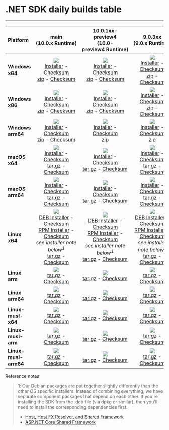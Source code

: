 # .NET SDK daily builds table

--------------------------------------------------------------------------------------
| Platform | main<br>(10.0.x&nbsp;Runtime) | 10.0.1xx-preview4<br>(10.0-preview4&nbsp;Runtime) | 9.0.3xx<br>(9.0.x&nbsp;Runtime) |
| :--------- | :----------: | :----------: | :----------: |
| **Windows x64** | [![][win-x64-badge-main]][win-x64-version-main]<br>[Installer][win-x64-installer-main] - [Checksum][win-x64-installer-checksum-main]<br>[zip][win-x64-zip-main] - [Checksum][win-x64-zip-checksum-main] | [![][win-x64-badge-10.0.1XX-preview4]][win-x64-version-10.0.1XX-preview4]<br>[Installer][win-x64-installer-10.0.1XX-preview4] - [Checksum][win-x64-installer-checksum-10.0.1XX-preview4]<br>[zip][win-x64-zip-10.0.1XX-preview4] - [Checksum][win-x64-zip-checksum-10.0.1XX-preview4] | [![][win-x64-badge-9.0.3XX]][win-x64-version-9.0.3XX]<br>[Installer][win-x64-installer-9.0.3XX] - [Checksum][win-x64-installer-checksum-9.0.3XX]<br>[zip][win-x64-zip-9.0.3XX] - [Checksum][win-x64-zip-checksum-9.0.3XX] |
| **Windows x86** | [![][win-x86-badge-main]][win-x86-version-main]<br>[Installer][win-x86-installer-main] - [Checksum][win-x86-installer-checksum-main]<br>[zip][win-x86-zip-main] - [Checksum][win-x86-zip-checksum-main] | [![][win-x86-badge-10.0.1XX-preview4]][win-x86-version-10.0.1XX-preview4]<br>[Installer][win-x86-installer-10.0.1XX-preview4] - [Checksum][win-x86-installer-checksum-10.0.1XX-preview4]<br>[zip][win-x86-zip-10.0.1XX-preview4] - [Checksum][win-x86-zip-checksum-10.0.1XX-preview4] | [![][win-x86-badge-9.0.3XX]][win-x86-version-9.0.3XX]<br>[Installer][win-x86-installer-9.0.3XX] - [Checksum][win-x86-installer-checksum-9.0.3XX]<br>[zip][win-x86-zip-9.0.3XX] - [Checksum][win-x86-zip-checksum-9.0.3XX] |
| **Windows arm64** | [![][win-arm64-badge-main]][win-arm64-version-main]<br>[Installer][win-arm64-installer-main] - [Checksum][win-arm64-installer-checksum-main]<br>[zip][win-arm64-zip-main] - [Checksum][win-arm64-zip-checksum-main] | [![][win-arm64-badge-10.0.1XX-preview4]][win-arm64-version-10.0.1XX-preview4]<br>[Installer][win-arm64-installer-10.0.1XX-preview4] - [Checksum][win-arm64-installer-checksum-10.0.1XX-preview4]<br>[zip][win-arm64-zip-10.0.1XX-preview4] | [![][win-arm64-badge-9.0.3XX]][win-arm64-version-9.0.3XX]<br>[Installer][win-arm64-installer-9.0.3XX] - [Checksum][win-arm64-installer-checksum-9.0.3XX]<br>[zip][win-arm64-zip-9.0.3XX] |
| **macOS x64** | [![][osx-x64-badge-main]][osx-x64-version-main]<br>[Installer][osx-x64-installer-main] - [Checksum][osx-x64-installer-checksum-main]<br>[tar.gz][osx-x64-targz-main] - [Checksum][osx-x64-targz-checksum-main] | [![][osx-x64-badge-10.0.1XX-preview4]][osx-x64-version-10.0.1XX-preview4]<br>[Installer][osx-x64-installer-10.0.1XX-preview4] - [Checksum][osx-x64-installer-checksum-10.0.1XX-preview4]<br>[tar.gz][osx-x64-targz-10.0.1XX-preview4] - [Checksum][osx-x64-targz-checksum-10.0.1XX-preview4] | [![][osx-x64-badge-9.0.3XX]][osx-x64-version-9.0.3XX]<br>[Installer][osx-x64-installer-9.0.3XX] - [Checksum][osx-x64-installer-checksum-9.0.3XX]<br>[tar.gz][osx-x64-targz-9.0.3XX] - [Checksum][osx-x64-targz-checksum-9.0.3XX] |
| **macOS arm64** | [![][osx-arm64-badge-main]][osx-arm64-version-main]<br>[Installer][osx-arm64-installer-main] - [Checksum][osx-arm64-installer-checksum-main]<br>[tar.gz][osx-arm64-targz-main] - [Checksum][osx-arm64-targz-checksum-main] | [![][osx-arm64-badge-10.0.1XX-preview4]][osx-arm64-version-10.0.1XX-preview4]<br>[Installer][osx-arm64-installer-10.0.1XX-preview4] - [Checksum][osx-arm64-installer-checksum-10.0.1XX-preview4]<br>[tar.gz][osx-arm64-targz-10.0.1XX-preview4] - [Checksum][osx-arm64-targz-checksum-10.0.1XX-preview4] | [![][osx-arm64-badge-9.0.3XX]][osx-arm64-version-9.0.3XX]<br>[Installer][osx-arm64-installer-9.0.3XX] - [Checksum][osx-arm64-installer-checksum-9.0.3XX]<br>[tar.gz][osx-arm64-targz-9.0.3XX] - [Checksum][osx-arm64-targz-checksum-9.0.3XX] |
| **Linux x64** | [![][linux-badge-main]][linux-version-main]<br>[DEB Installer][linux-DEB-installer-main] - [Checksum][linux-DEB-installer-checksum-main]<br>[RPM Installer][linux-RPM-installer-main] - [Checksum][linux-RPM-installer-checksum-main]<br>_see installer note below_<sup>1</sup><br>[tar.gz][linux-targz-main] - [Checksum][linux-targz-checksum-main] | [![][linux-badge-10.0.1XX-preview4]][linux-version-10.0.1XX-preview4]<br>[DEB Installer][linux-DEB-installer-10.0.1XX-preview4] - [Checksum][linux-DEB-installer-checksum-10.0.1XX-preview4]<br>[RPM Installer][linux-RPM-installer-10.0.1XX-preview4] - [Checksum][linux-RPM-installer-checksum-10.0.1XX-preview4]<br>_see installer note below_<sup>1</sup><br>[tar.gz][linux-targz-10.0.1XX-preview4] - [Checksum][linux-targz-checksum-10.0.1XX-preview4] | [![][linux-badge-9.0.3XX]][linux-version-9.0.3XX]<br>[DEB Installer][linux-DEB-installer-9.0.3XX] - [Checksum][linux-DEB-installer-checksum-9.0.3XX]<br>[RPM Installer][linux-RPM-installer-9.0.3XX] - [Checksum][linux-RPM-installer-checksum-9.0.3XX]<br>_see installer note below_<sup>1</sup><br>[tar.gz][linux-targz-9.0.3XX] - [Checksum][linux-targz-checksum-9.0.3XX] |
| **Linux arm** | [![][linux-arm-badge-main]][linux-arm-version-main]<br>[tar.gz][linux-arm-targz-main] - [Checksum][linux-arm-targz-checksum-main] | [![][linux-arm-badge-10.0.1XX-preview4]][linux-arm-version-10.0.1XX-preview4]<br>[tar.gz][linux-arm-targz-10.0.1XX-preview4] - [Checksum][linux-arm-targz-checksum-10.0.1XX-preview4] | [![][linux-arm-badge-9.0.3XX]][linux-arm-version-9.0.3XX]<br>[tar.gz][linux-arm-targz-9.0.3XX] - [Checksum][linux-arm-targz-checksum-9.0.3XX] |
| **Linux arm64** | [![][linux-arm64-badge-main]][linux-arm64-version-main]<br>[tar.gz][linux-arm64-targz-main] - [Checksum][linux-arm64-targz-checksum-main] | [![][linux-arm64-badge-10.0.1XX-preview4]][linux-arm64-version-10.0.1XX-preview4]<br>[tar.gz][linux-arm64-targz-10.0.1XX-preview4] - [Checksum][linux-arm64-targz-checksum-10.0.1XX-preview4] | [![][linux-arm64-badge-9.0.3XX]][linux-arm64-version-9.0.3XX]<br>[tar.gz][linux-arm64-targz-9.0.3XX] - [Checksum][linux-arm64-targz-checksum-9.0.3XX] |
| **Linux-musl-x64** | [![][linux-musl-x64-badge-main]][linux-musl-x64-version-main]<br>[tar.gz][linux-musl-x64-targz-main] - [Checksum][linux-musl-x64-targz-checksum-main] | [![][linux-musl-x64-badge-10.0.1XX-preview4]][linux-musl-x64-version-10.0.1XX-preview4]<br>[tar.gz][linux-musl-x64-targz-10.0.1XX-preview4] - [Checksum][linux-musl-x64-targz-checksum-10.0.1XX-preview4] | [![][linux-musl-x64-badge-9.0.3XX]][linux-musl-x64-version-9.0.3XX]<br>[tar.gz][linux-musl-x64-targz-9.0.3XX] - [Checksum][linux-musl-x64-targz-checksum-9.0.3XX] |
| **Linux-musl-arm** | [![][linux-musl-arm-badge-main]][linux-musl-arm-version-main]<br>[tar.gz][linux-musl-arm-targz-main] - [Checksum][linux-musl-arm-targz-checksum-main] | [![][linux-musl-arm-badge-10.0.1XX-preview4]][linux-musl-arm-version-10.0.1XX-preview4]<br>[tar.gz][linux-musl-arm-targz-10.0.1XX-preview4] - [Checksum][linux-musl-arm-targz-checksum-10.0.1XX-preview4] | [![][linux-musl-arm-badge-9.0.3XX]][linux-musl-arm-version-9.0.3XX]<br>[tar.gz][linux-musl-arm-targz-9.0.3XX] - [Checksum][linux-musl-arm-targz-checksum-9.0.3XX] |
| **Linux-musl-arm64** | [![][linux-musl-arm64-badge-main]][linux-musl-arm64-version-main]<br>[tar.gz][linux-musl-arm64-targz-main] - [Checksum][linux-musl-arm64-targz-checksum-main] | [![][linux-musl-arm64-badge-10.0.1XX-preview4]][linux-musl-arm64-version-10.0.1XX-preview4]<br>[tar.gz][linux-musl-arm64-targz-10.0.1XX-preview4] - [Checksum][linux-musl-arm64-targz-checksum-10.0.1XX-preview4] | [![][linux-musl-arm64-badge-9.0.3XX]][linux-musl-arm64-version-9.0.3XX]<br>[tar.gz][linux-musl-arm64-targz-9.0.3XX] - [Checksum][linux-musl-arm64-targz-checksum-9.0.3XX] |

Reference notes:
> **1**: Our Debian packages are put together slightly differently than the other OS specific installers. Instead of combining everything, we have separate component packages that depend on each other. If you're installing the SDK from the .deb file (via dpkg or similar), then you'll need to install the corresponding dependencies first:
> * [Host, Host FX Resolver, and Shared Framework](https://github.com/dotnet/runtime/blob/main/docs/project/dogfooding.md#nightly-builds-table)
> * [ASP.NET Core Shared Framework](https://github.com/aspnet/AspNetCore/blob/main/docs/DailyBuilds.md)

[win-x64-badge-main]: https://aka.ms/dotnet/10.0.1xx/daily/win_x64_Release_version_badge.svg?no-cache
[win-x64-version-main]: https://aka.ms/dotnet/10.0.1xx/daily/productCommit-win-x64.txt
[win-x64-installer-main]: https://aka.ms/dotnet/10.0.1xx/daily/dotnet-sdk-win-x64.exe
[win-x64-installer-checksum-main]: https://aka.ms/dotnet/10.0.1xx/daily/dotnet-sdk-win-x64.exe.sha512
[win-x64-zip-main]: https://aka.ms/dotnet/10.0.1xx/daily/dotnet-sdk-win-x64.zip
[win-x64-zip-checksum-main]: https://aka.ms/dotnet/10.0.1xx/daily/dotnet-sdk-win-x64.zip.sha512

[win-x64-badge-10.0.1XX-preview4]: https://aka.ms/dotnet/10.0.1xx-preview4/daily/win_x64_Release_version_badge.svg?no-cache
[win-x64-version-10.0.1XX-preview4]: https://aka.ms/dotnet/10.0.1xx-preview4/daily/productCommit-win-x64.txt
[win-x64-installer-10.0.1XX-preview4]: https://aka.ms/dotnet/10.0.1xx-preview4/daily/dotnet-sdk-win-x64.exe
[win-x64-installer-checksum-10.0.1XX-preview4]: https://aka.ms/dotnet/10.0.1xx-preview4/daily/dotnet-sdk-win-x64.exe.sha512
[win-x64-zip-10.0.1XX-preview4]: https://aka.ms/dotnet/10.0.1xx-preview4/daily/dotnet-sdk-win-x64.zip
[win-x64-zip-checksum-10.0.1XX-preview4]: https://aka.ms/dotnet/10.0.1xx-preview4/daily/dotnet-sdk-win-x64.zip.sha512

[win-x64-badge-9.0.3XX]: https://aka.ms/dotnet/9.0.3xx/daily/win_x64_Release_version_badge.svg?no-cache
[win-x64-version-9.0.3XX]: https://aka.ms/dotnet/9.0.3xx/daily/productCommit-win-x64.txt
[win-x64-installer-9.0.3XX]: https://aka.ms/dotnet/9.0.3xx/daily/dotnet-sdk-win-x64.exe
[win-x64-installer-checksum-9.0.3XX]: https://aka.ms/dotnet/9.0.3xx/daily/dotnet-sdk-win-x64.exe.sha512
[win-x64-zip-9.0.3XX]: https://aka.ms/dotnet/9.0.3xx/daily/dotnet-sdk-win-x64.zip
[win-x64-zip-checksum-9.0.3XX]: https://aka.ms/dotnet/9.0.3xx/daily/dotnet-sdk-win-x64.zip.sha512

[win-x86-badge-main]: https://aka.ms/dotnet/10.0.1xx/daily/win_x86_Release_version_badge.svg?no-cache
[win-x86-version-main]: https://aka.ms/dotnet/10.0.1xx/daily/productCommit-win-x86.txt
[win-x86-installer-main]: https://aka.ms/dotnet/10.0.1xx/daily/dotnet-sdk-win-x86.exe
[win-x86-installer-checksum-main]: https://aka.ms/dotnet/10.0.1xx/daily/dotnet-sdk-win-x86.exe.sha512
[win-x86-zip-main]: https://aka.ms/dotnet/10.0.1xx/daily/dotnet-sdk-win-x86.zip
[win-x86-zip-checksum-main]: https://aka.ms/dotnet/10.0.1xx/daily/dotnet-sdk-win-x86.zip.sha512

[win-x86-badge-10.0.1XX-preview4]: https://aka.ms/dotnet/10.0.1xx-preview4/daily/win_x86_Release_version_badge.svg?no-cache
[win-x86-version-10.0.1XX-preview4]: https://aka.ms/dotnet/10.0.1xx-preview4/daily/productCommit-win-x86.txt
[win-x86-installer-10.0.1XX-preview4]: https://aka.ms/dotnet/10.0.1xx-preview4/daily/dotnet-sdk-win-x86.exe
[win-x86-installer-checksum-10.0.1XX-preview4]: https://aka.ms/dotnet/10.0.1xx-preview4/daily/dotnet-sdk-win-x86.exe.sha512
[win-x86-zip-10.0.1XX-preview4]: https://aka.ms/dotnet/10.0.1xx-preview4/daily/dotnet-sdk-win-x86.zip
[win-x86-zip-checksum-10.0.1XX-preview4]: https://aka.ms/dotnet/10.0.1xx-preview4/daily/dotnet-sdk-win-x86.zip.sha512

[win-x86-badge-9.0.3XX]: https://aka.ms/dotnet/9.0.3xx/daily/win_x86_Release_version_badge.svg?no-cache
[win-x86-version-9.0.3XX]: https://aka.ms/dotnet/9.0.3xx/daily/productCommit-win-x86.txt
[win-x86-installer-9.0.3XX]: https://aka.ms/dotnet/9.0.3xx/daily/dotnet-sdk-win-x86.exe
[win-x86-installer-checksum-9.0.3XX]: https://aka.ms/dotnet/9.0.3xx/daily/dotnet-sdk-win-x86.exe.sha512
[win-x86-zip-9.0.3XX]: https://aka.ms/dotnet/9.0.3xx/daily/dotnet-sdk-win-x86.zip
[win-x86-zip-checksum-9.0.3XX]: https://aka.ms/dotnet/9.0.3xx/daily/dotnet-sdk-win-x86.zip.sha512

[osx-x64-badge-main]: https://aka.ms/dotnet/10.0.1xx/daily/osx_x64_Release_version_badge.svg?no-cache
[osx-x64-version-main]: https://aka.ms/dotnet/10.0.1xx/daily/productCommit-osx-x64.txt
[osx-x64-installer-main]: https://aka.ms/dotnet/10.0.1xx/daily/dotnet-sdk-osx-x64.pkg
[osx-x64-installer-checksum-main]: https://aka.ms/dotnet/10.0.1xx/daily/dotnet-sdk-osx-x64.pkg.sha512
[osx-x64-targz-main]: https://aka.ms/dotnet/10.0.1xx/daily/dotnet-sdk-osx-x64.tar.gz
[osx-x64-targz-checksum-main]: https://aka.ms/dotnet/10.0.1xx/daily/dotnet-sdk-osx-x64.pkg.tar.gz.sha512

[osx-x64-badge-10.0.1XX-preview4]: https://aka.ms/dotnet/10.0.1xx-preview4/daily/osx_x64_Release_version_badge.svg?no-cache
[osx-x64-version-10.0.1XX-preview4]: https://aka.ms/dotnet/10.0.1xx-preview4/daily/productCommit-osx-x64.txt
[osx-x64-installer-10.0.1XX-preview4]: https://aka.ms/dotnet/10.0.1xx-preview4/daily/dotnet-sdk-osx-x64.pkg
[osx-x64-installer-checksum-10.0.1XX-preview4]: https://aka.ms/dotnet/10.0.1xx-preview4/daily/dotnet-sdk-osx-x64.pkg.sha512
[osx-x64-targz-10.0.1XX-preview4]: https://aka.ms/dotnet/10.0.1xx-preview4/daily/dotnet-sdk-osx-x64.tar.gz
[osx-x64-targz-checksum-10.0.1XX-preview4]: https://aka.ms/dotnet/10.0.1xx-preview4/daily/dotnet-sdk-osx-x64.pkg.tar.gz.sha512

[osx-x64-badge-9.0.3XX]: https://aka.ms/dotnet/9.0.3xx/daily/osx_x64_Release_version_badge.svg?no-cache
[osx-x64-version-9.0.3XX]: https://aka.ms/dotnet/9.0.3xx/daily/productCommit-osx-x64.txt
[osx-x64-installer-9.0.3XX]: https://aka.ms/dotnet/9.0.3xx/daily/dotnet-sdk-osx-x64.pkg
[osx-x64-installer-checksum-9.0.3XX]: https://aka.ms/dotnet/9.0.3xx/daily/dotnet-sdk-osx-x64.pkg.sha512
[osx-x64-targz-9.0.3XX]: https://aka.ms/dotnet/9.0.3xx/daily/dotnet-sdk-osx-x64.tar.gz
[osx-x64-targz-checksum-9.0.3XX]: https://aka.ms/dotnet/9.0.3xx/daily/dotnet-sdk-osx-x64.pkg.tar.gz.sha512

[osx-arm64-badge-main]: https://aka.ms/dotnet/10.0.1xx/daily/osx_arm64_Release_version_badge.svg?no-cache
[osx-arm64-version-main]: https://aka.ms/dotnet/10.0.1xx/daily/productCommit-osx-arm64.txt
[osx-arm64-installer-main]: https://aka.ms/dotnet/10.0.1xx/daily/dotnet-sdk-osx-arm64.pkg
[osx-arm64-installer-checksum-main]: https://aka.ms/dotnet/10.0.1xx/daily/dotnet-sdk-osx-arm64.pkg.sha512
[osx-arm64-targz-main]: https://aka.ms/dotnet/10.0.1xx/daily/dotnet-sdk-osx-arm64.tar.gz
[osx-arm64-targz-checksum-main]: https://aka.ms/dotnet/10.0.1xx/daily/dotnet-sdk-osx-arm64.pkg.tar.gz.sha512

[osx-arm64-badge-10.0.1XX-preview4]: https://aka.ms/dotnet/10.0.1xx-preview4/daily/osx_arm64_Release_version_badge.svg?no-cache
[osx-arm64-version-10.0.1XX-preview4]: https://aka.ms/dotnet/10.0.1xx-preview4/daily/productCommit-osx-arm64.txt
[osx-arm64-installer-10.0.1XX-preview4]: https://aka.ms/dotnet/10.0.1xx-preview4/daily/dotnet-sdk-osx-arm64.pkg
[osx-arm64-installer-checksum-10.0.1XX-preview4]: https://aka.ms/dotnet/10.0.1xx-preview4/daily/dotnet-sdk-osx-arm64.pkg.sha512
[osx-arm64-targz-10.0.1XX-preview4]: https://aka.ms/dotnet/10.0.1xx-preview4/daily/dotnet-sdk-osx-arm64.tar.gz
[osx-arm64-targz-checksum-10.0.1XX-preview4]: https://aka.ms/dotnet/10.0.1xx-preview4/daily/dotnet-sdk-osx-arm64.pkg.tar.gz.sha512

[osx-arm64-badge-9.0.3XX]: https://aka.ms/dotnet/9.0.3xx/daily/osx_arm64_Release_version_badge.svg?no-cache
[osx-arm64-version-9.0.3XX]: https://aka.ms/dotnet/9.0.3xx/daily/productCommit-osx-arm64.txt
[osx-arm64-installer-9.0.3XX]: https://aka.ms/dotnet/9.0.3xx/daily/dotnet-sdk-osx-arm64.pkg
[osx-arm64-installer-checksum-9.0.3XX]: https://aka.ms/dotnet/9.0.3xx/daily/dotnet-sdk-osx-arm64.pkg.sha512
[osx-arm64-targz-9.0.3XX]: https://aka.ms/dotnet/9.0.3xx/daily/dotnet-sdk-osx-arm64.tar.gz
[osx-arm64-targz-checksum-9.0.3XX]: https://aka.ms/dotnet/9.0.3xx/daily/dotnet-sdk-osx-arm64.pkg.tar.gz.sha512

[linux-badge-main]: https://aka.ms/dotnet/10.0.1xx/daily/linux_x64_Release_version_badge.svg?no-cache
[linux-version-main]: https://aka.ms/dotnet/10.0.1xx/daily/productCommit-linux-x64.txt
[linux-DEB-installer-main]: https://aka.ms/dotnet/10.0.1xx/daily/dotnet-sdk-x64.deb
[linux-DEB-installer-checksum-main]: https://aka.ms/dotnet/10.0.1xx/daily/dotnet-sdk-x64.deb.sha512
[linux-RPM-installer-main]: https://aka.ms/dotnet/10.0.1xx/daily/dotnet-sdk-x64.rpm
[linux-RPM-installer-checksum-main]: https://aka.ms/dotnet/10.0.1xx/daily/dotnet-sdk-x64.rpm.sha512
[linux-targz-main]: https://aka.ms/dotnet/10.0.1xx/daily/dotnet-sdk-linux-x64.tar.gz
[linux-targz-checksum-main]: https://aka.ms/dotnet/10.0.1xx/daily/dotnet-sdk-linux-x64.tar.gz.sha512

[linux-badge-10.0.1XX-preview4]: https://aka.ms/dotnet/10.0.1xx-preview4/daily/linux_x64_Release_version_badge.svg?no-cache
[linux-version-10.0.1XX-preview4]: https://aka.ms/dotnet/10.0.1xx-preview4/daily/productCommit-linux-x64.txt
[linux-DEB-installer-10.0.1XX-preview4]: https://aka.ms/dotnet/10.0.1xx-preview4/daily/dotnet-sdk-x64.deb
[linux-DEB-installer-checksum-10.0.1XX-preview4]: https://aka.ms/dotnet/10.0.1xx-preview4/daily/dotnet-sdk-x64.deb.sha512
[linux-RPM-installer-10.0.1XX-preview4]: https://aka.ms/dotnet/10.0.1xx-preview4/daily/dotnet-sdk-x64.rpm
[linux-RPM-installer-checksum-10.0.1XX-preview4]: https://aka.ms/dotnet/10.0.1xx-preview4/daily/dotnet-sdk-x64.rpm.sha512
[linux-targz-10.0.1XX-preview4]: https://aka.ms/dotnet/10.0.1xx-preview4/daily/dotnet-sdk-linux-x64.tar.gz
[linux-targz-checksum-10.0.1XX-preview4]: https://aka.ms/dotnet/10.0.1xx-preview4/daily/dotnet-sdk-linux-x64.tar.gz.sha512

[linux-badge-9.0.3XX]: https://aka.ms/dotnet/9.0.3xx/daily/linux_x64_Release_version_badge.svg?no-cache
[linux-version-9.0.3XX]: https://aka.ms/dotnet/9.0.3xx/daily/productCommit-linux-x64.txt
[linux-DEB-installer-9.0.3XX]: https://aka.ms/dotnet/9.0.3xx/daily/dotnet-sdk-x64.deb
[linux-DEB-installer-checksum-9.0.3XX]: https://aka.ms/dotnet/9.0.3xx/daily/dotnet-sdk-x64.deb.sha512
[linux-RPM-installer-9.0.3XX]: https://aka.ms/dotnet/9.0.3xx/daily/dotnet-sdk-x64.rpm
[linux-RPM-installer-checksum-9.0.3XX]: https://aka.ms/dotnet/9.0.3xx/daily/dotnet-sdk-x64.rpm.sha512
[linux-targz-9.0.3XX]: https://aka.ms/dotnet/9.0.3xx/daily/dotnet-sdk-linux-x64.tar.gz
[linux-targz-checksum-9.0.3XX]: https://aka.ms/dotnet/9.0.3xx/daily/dotnet-sdk-linux-x64.tar.gz.sha512

[linux-arm-badge-main]: https://aka.ms/dotnet/10.0.1xx/daily/linux_arm_Release_version_badge.svg?no-cache
[linux-arm-version-main]: https://aka.ms/dotnet/10.0.1xx/daily/productCommit-linux-arm.txt
[linux-arm-targz-main]: https://aka.ms/dotnet/10.0.1xx/daily/dotnet-sdk-linux-arm.tar.gz
[linux-arm-targz-checksum-main]: https://aka.ms/dotnet/10.0.1xx/daily/dotnet-sdk-linux-arm.tar.gz.sha512

[linux-arm-badge-10.0.1XX-preview4]: https://aka.ms/dotnet/10.0.1xx-preview4/daily/linux_arm_Release_version_badge.svg?no-cache
[linux-arm-version-10.0.1XX-preview4]: https://aka.ms/dotnet/10.0.1xx-preview4/daily/productCommit-linux-arm.txt
[linux-arm-targz-10.0.1XX-preview4]: https://aka.ms/dotnet/10.0.1xx-preview4/daily/dotnet-sdk-linux-arm.tar.gz
[linux-arm-targz-checksum-10.0.1XX-preview4]: https://aka.ms/dotnet/10.0.1xx-preview4/daily/dotnet-sdk-linux-arm.tar.gz.sha512

[linux-arm-badge-9.0.3XX]: https://aka.ms/dotnet/9.0.3xx/daily/linux_arm_Release_version_badge.svg?no-cache
[linux-arm-version-9.0.3XX]: https://aka.ms/dotnet/9.0.3xx/daily/productCommit-linux-arm.txt
[linux-arm-targz-9.0.3XX]: https://aka.ms/dotnet/9.0.3xx/daily/dotnet-sdk-linux-arm.tar.gz
[linux-arm-targz-checksum-9.0.3XX]: https://aka.ms/dotnet/9.0.3xx/daily/dotnet-sdk-linux-arm.tar.gz.sha512

[linux-arm64-badge-main]: https://aka.ms/dotnet/10.0.1xx/daily/linux_arm64_Release_version_badge.svg?no-cache
[linux-arm64-version-main]: https://aka.ms/dotnet/10.0.1xx/daily/productCommit-linux-arm64.txt
[linux-arm64-targz-main]: https://aka.ms/dotnet/10.0.1xx/daily/dotnet-sdk-linux-arm64.tar.gz
[linux-arm64-targz-checksum-main]: https://aka.ms/dotnet/10.0.1xx/daily/dotnet-sdk-linux-arm64.tar.gz.sha512

[linux-arm64-badge-10.0.1XX-preview4]: https://aka.ms/dotnet/10.0.1xx-preview4/daily/linux_arm64_Release_version_badge.svg?no-cache
[linux-arm64-version-10.0.1XX-preview4]: https://aka.ms/dotnet/10.0.1xx-preview4/daily/productCommit-linux-arm64.txt
[linux-arm64-targz-10.0.1XX-preview4]: https://aka.ms/dotnet/10.0.1xx-preview4/daily/dotnet-sdk-linux-arm64.tar.gz
[linux-arm64-targz-checksum-10.0.1XX-preview4]: https://aka.ms/dotnet/10.0.1xx-preview4/daily/dotnet-sdk-linux-arm64.tar.gz.sha512

[linux-arm64-badge-9.0.3XX]: https://aka.ms/dotnet/9.0.3xx/daily/linux_arm64_Release_version_badge.svg?no-cache
[linux-arm64-version-9.0.3XX]: https://aka.ms/dotnet/9.0.3xx/daily/productCommit-linux-arm64.txt
[linux-arm64-targz-9.0.3XX]: https://aka.ms/dotnet/9.0.3xx/daily/dotnet-sdk-linux-arm64.tar.gz
[linux-arm64-targz-checksum-9.0.3XX]: https://aka.ms/dotnet/9.0.3xx/daily/dotnet-sdk-linux-arm64.tar.gz.sha512

[rhel-6-badge-main]: https://aka.ms/dotnet/10.0.1xx/daily/rhel.6_x64_Release_version_badge.svg?no-cache
[rhel-6-version-main]: https://aka.ms/dotnet/10.0.1xx/daily/productCommit-rhel.6-x64.txt
[rhel-6-targz-main]: https://aka.ms/dotnet/10.0.1xx/daily/dotnet-sdk-rhel.6-x64.tar.gz
[rhel-6-targz-checksum-main]: https://aka.ms/dotnet/10.0.1xx/daily/dotnet-sdk-rhel.6-x64.tar.gz.sha512

[rhel-6-badge-10.0.1XX-preview4]: https://aka.ms/dotnet/10.0.1xx-preview4/daily/rhel.6_x64_Release_version_badge.svg?no-cache
[rhel-6-version-10.0.1XX-preview4]: https://aka.ms/dotnet/10.0.1xx-preview4/daily/productCommit-rhel.6-x64.txt
[rhel-6-targz-10.0.1XX-preview4]: https://aka.ms/dotnet/10.0.1xx-preview4/daily/dotnet-sdk-rhel.6-x64.tar.gz
[rhel-6-targz-checksum-10.0.1XX-preview4]: https://aka.ms/dotnet/10.0.1xx-preview4/daily/dotnet-sdk-rhel.6-x64.tar.gz.sha512

[rhel-6-badge-9.0.3XX]: https://aka.ms/dotnet/9.0.3xx/daily/rhel.6_x64_Release_version_badge.svg?no-cache
[rhel-6-version-9.0.3XX]: https://aka.ms/dotnet/9.0.3xx/daily/productCommit-rhel.6-x64.txt
[rhel-6-targz-9.0.3XX]: https://aka.ms/dotnet/9.0.3xx/daily/dotnet-sdk-rhel.6-x64.tar.gz
[rhel-6-targz-checksum-9.0.3XX]: https://aka.ms/dotnet/9.0.3xx/daily/dotnet-sdk-rhel.6-x64.tar.gz.sha512

[linux-musl-x64-badge-main]: https://aka.ms/dotnet/10.0.1xx/daily/linux_musl_x64_Release_version_badge.svg?no-cache
[linux-musl-x64-version-main]: https://aka.ms/dotnet/10.0.1xx/daily/productCommit-linux-musl-x64.txt
[linux-musl-x64-targz-main]: https://aka.ms/dotnet/10.0.1xx/daily/dotnet-sdk-linux-musl-x64.tar.gz
[linux-musl-x64-targz-checksum-main]: https://aka.ms/dotnet/10.0.1xx/daily/dotnet-sdk-linux-musl-x64.tar.gz.sha512

[linux-musl-x64-badge-10.0.1XX-preview4]: https://aka.ms/dotnet/10.0.1xx-preview4/daily/linux_musl_x64_Release_version_badge.svg?no-cache
[linux-musl-x64-version-10.0.1XX-preview4]: https://aka.ms/dotnet/10.0.1xx-preview4/daily/productCommit-linux-musl-x64.txt
[linux-musl-x64-targz-10.0.1XX-preview4]: https://aka.ms/dotnet/10.0.1xx-preview4/daily/dotnet-sdk-linux-musl-x64.tar.gz
[linux-musl-x64-targz-checksum-10.0.1XX-preview4]: https://aka.ms/dotnet/10.0.1xx-preview4/daily/dotnet-sdk-linux-musl-x64.tar.gz.sha512

[linux-musl-x64-badge-9.0.3XX]: https://aka.ms/dotnet/9.0.3xx/daily/linux_musl_x64_Release_version_badge.svg?no-cache
[linux-musl-x64-version-9.0.3XX]: https://aka.ms/dotnet/9.0.3xx/daily/productCommit-linux-musl-x64.txt
[linux-musl-x64-targz-9.0.3XX]: https://aka.ms/dotnet/9.0.3xx/daily/dotnet-sdk-linux-musl-x64.tar.gz
[linux-musl-x64-targz-checksum-9.0.3XX]: https://aka.ms/dotnet/9.0.3xx/daily/dotnet-sdk-linux-musl-x64.tar.gz.sha512

[linux-musl-arm-badge-main]: https://aka.ms/dotnet/10.0.1xx/daily/linux_musl_arm_Release_version_badge.svg?no-cache
[linux-musl-arm-version-main]: https://aka.ms/dotnet/10.0.1xx/daily/productCommit-linux-musl-arm.txt
[linux-musl-arm-targz-main]: https://aka.ms/dotnet/10.0.1xx/daily/dotnet-sdk-linux-musl-arm.tar.gz
[linux-musl-arm-targz-checksum-main]: https://aka.ms/dotnet/10.0.1xx/daily/dotnet-sdk-linux-musl-arm.tar.gz.sha512

[linux-musl-arm-badge-10.0.1XX-preview4]: https://aka.ms/dotnet/10.0.1xx-preview4/daily/linux_musl_arm_Release_version_badge.svg?no-cache
[linux-musl-arm-version-10.0.1XX-preview4]: https://aka.ms/dotnet/10.0.1xx-preview4/daily/productCommit-linux-musl-arm.txt
[linux-musl-arm-targz-10.0.1XX-preview4]: https://aka.ms/dotnet/10.0.1xx-preview4/daily/dotnet-sdk-linux-musl-arm.tar.gz
[linux-musl-arm-targz-checksum-10.0.1XX-preview4]: https://aka.ms/dotnet/10.0.1xx-preview4/daily/dotnet-sdk-linux-musl-arm.tar.gz.sha512

[linux-musl-arm-badge-9.0.3XX]: https://aka.ms/dotnet/9.0.3xx/daily/linux_musl_arm_Release_version_badge.svg?no-cache
[linux-musl-arm-version-9.0.3XX]: https://aka.ms/dotnet/9.0.3xx/daily/productCommit-linux-musl-arm.txt
[linux-musl-arm-targz-9.0.3XX]: https://aka.ms/dotnet/9.0.3xx/daily/dotnet-sdk-linux-musl-arm.tar.gz
[linux-musl-arm-targz-checksum-9.0.3XX]: https://aka.ms/dotnet/9.0.3xx/daily/dotnet-sdk-linux-musl-arm.tar.gz.sha512

[linux-musl-arm64-badge-main]: https://aka.ms/dotnet/10.0.1xx/daily/linux_musl_arm64_Release_version_badge.svg?no-cache
[linux-musl-arm64-version-main]: https://aka.ms/dotnet/10.0.1xx/daily/productCommit-linux-musl-arm64.txt
[linux-musl-arm64-targz-main]: https://aka.ms/dotnet/10.0.1xx/daily/dotnet-sdk-linux-musl-arm64.tar.gz
[linux-musl-arm64-targz-checksum-main]: https://aka.ms/dotnet/10.0.1xx/daily/dotnet-sdk-linux-musl-arm64.tar.gz.sha512

[linux-musl-arm64-badge-10.0.1XX-preview4]: https://aka.ms/dotnet/10.0.1xx-preview4/daily/linux_musl_arm64_Release_version_badge.svg?no-cache
[linux-musl-arm64-version-10.0.1XX-preview4]: https://aka.ms/dotnet/10.0.1xx-preview4/daily/productCommit-linux-musl-arm64.txt
[linux-musl-arm64-targz-10.0.1XX-preview4]: https://aka.ms/dotnet/10.0.1xx-preview4/daily/dotnet-sdk-linux-musl-arm64.tar.gz
[linux-musl-arm64-targz-checksum-10.0.1XX-preview4]: https://aka.ms/dotnet/10.0.1xx-preview4/daily/dotnet-sdk-linux-musl-arm64.tar.gz.sha512

[linux-musl-arm64-badge-9.0.3XX]: https://aka.ms/dotnet/9.0.3xx/daily/linux_musl_arm64_Release_version_badge.svg?no-cache
[linux-musl-arm64-version-9.0.3XX]: https://aka.ms/dotnet/9.0.3xx/daily/productCommit-linux-musl-arm64.txt
[linux-musl-arm64-targz-9.0.3XX]: https://aka.ms/dotnet/9.0.3xx/daily/dotnet-sdk-linux-musl-arm64.tar.gz
[linux-musl-arm64-targz-checksum-9.0.3XX]: https://aka.ms/dotnet/9.0.3xx/daily/dotnet-sdk-linux-musl-arm64.tar.gz.sha512

[win-arm-badge-main]: https://aka.ms/dotnet/10.0.1xx/daily/win_arm_Release_version_badge.svg?no-cache
[win-arm-version-main]: https://aka.ms/dotnet/10.0.1xx/daily/productCommit-win-arm.txt
[win-arm-zip-main]: https://aka.ms/dotnet/10.0.1xx/daily/dotnet-sdk-win-arm.zip
[win-arm-zip-checksum-main]: https://aka.ms/dotnet/10.0.1xx/daily/dotnet-sdk-win-arm.zip.sha512

[win-arm-badge-10.0.1XX-preview4]: https://aka.ms/dotnet/10.0.1xx-preview4/daily/win_arm_Release_version_badge.svg?no-cache
[win-arm-version-10.0.1XX-preview4]: https://aka.ms/dotnet/10.0.1xx-preview4/daily/productCommit-win-arm.txt
[win-arm-zip-10.0.1XX-preview4]: https://aka.ms/dotnet/10.0.1xx-preview4/daily/dotnet-sdk-win-arm.zip
[win-arm-zip-checksum-10.0.1XX-preview4]: https://aka.ms/dotnet/10.0.1xx-preview4/daily/dotnet-sdk-win-arm.zip.sha512

[win-arm-badge-9.0.3XX]: https://aka.ms/dotnet/9.0.3xx/daily/win_arm_Release_version_badge.svg?no-cache
[win-arm-version-9.0.3XX]: https://aka.ms/dotnet/9.0.3xx/daily/productCommit-win-arm.txt
[win-arm-zip-9.0.3XX]: https://aka.ms/dotnet/9.0.3xx/daily/dotnet-sdk-win-arm.zip
[win-arm-zip-checksum-9.0.3XX]: https://aka.ms/dotnet/9.0.3xx/daily/dotnet-sdk-win-arm.zip.sha512

[win-arm64-badge-main]: https://aka.ms/dotnet/10.0.1xx/daily/win_arm64_Release_version_badge.svg?no-cache
[win-arm64-version-main]: https://aka.ms/dotnet/10.0.1xx/daily/productCommit-win-arm64.txt
[win-arm64-installer-main]: https://aka.ms/dotnet/10.0.1xx/daily/dotnet-sdk-win-arm64.exe
[win-arm64-installer-checksum-main]: https://aka.ms/dotnet/10.0.1xx/daily/dotnet-sdk-win-arm64.exe.sha512
[win-arm64-zip-main]: https://aka.ms/dotnet/10.0.1xx/daily/dotnet-sdk-win-arm64.zip
[win-arm64-zip-checksum-main]: https://aka.ms/dotnet/10.0.1xx/daily/dotnet-sdk-win-arm64.zip.sha512

[win-arm64-badge-10.0.1XX-preview4]: https://aka.ms/dotnet/10.0.1xx-preview4/daily/win_arm64_Release_version_badge.svg?no-cache
[win-arm64-version-10.0.1XX-preview4]: https://aka.ms/dotnet/10.0.1xx-preview4/daily/productCommit-win-arm64.txt
[win-arm64-installer-10.0.1XX-preview4]: https://aka.ms/dotnet/10.0.1xx-preview4/daily/dotnet-sdk-win-arm64.exe
[win-arm64-installer-checksum-10.0.1XX-preview4]: https://aka.ms/dotnet/10.0.1xx-preview4/daily/dotnet-sdk-win-arm64.exe.sha512
[win-arm64-zip-10.0.1XX-preview4]: https://aka.ms/dotnet/10.0.1xx-preview4/daily/dotnet-sdk-win-arm64.zip
[win-arm64-zip-checksum-10.0.1XX-preview4]: https://aka.ms/dotnet/10.0.1xx-preview4/daily/dotnet-sdk-win-arm64.zip.sha512

[win-arm64-badge-9.0.3XX]: https://aka.ms/dotnet/9.0.3xx/daily/win_arm64_Release_version_badge.svg?no-cache
[win-arm64-version-9.0.3XX]: https://aka.ms/dotnet/9.0.3xx/daily/productCommit-win-arm64.txt
[win-arm64-installer-9.0.3XX]: https://aka.ms/dotnet/9.0.3xx/daily/dotnet-sdk-win-arm64.exe
[win-arm64-installer-checksum-9.0.3XX]: https://aka.ms/dotnet/9.0.3xx/daily/dotnet-sdk-win-arm64.exe.sha512
[win-arm64-zip-9.0.3XX]: https://aka.ms/dotnet/9.0.3xx/daily/dotnet-sdk-win-arm64.zip
[win-arm64-zip-checksum-9.0.3XX]: https://aka.ms/dotnet/9.0.3xx/daily/dotnet-sdk-win-arm64.zip.sha512
